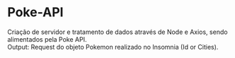 # Poke-API
Criação de servidor e tratamento de dados através de Node e Axios, sendo alimentados pela Poke API.
<br>
Output: Request do objeto Pokemon realizado no Insomnia (Id or Cities).

